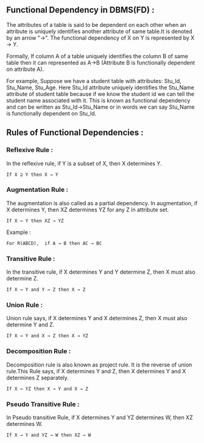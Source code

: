 ## Functional Dependency in DBMS(FD) : 
The attributes of a table is said to be dependent on each other when an attribute is uniquely identifies another attribute of same table.It is denoted by an arrow "→". The functional dependency of X on Y is represented by X → Y.

Formally, If column A of a table uniquely identifies the column B of same table then it can represented as A->B (Attribute B is functionally dependent on attribute A).

For example, Suppose we have a student table with attributes: Stu_Id, Stu_Name, Stu_Age. Here Stu_Id attribute uniquely identifies the Stu_Name attribute of student table because if we know the student id we can tell the student name associated with it. This is known as functional dependency and can be written as Stu_Id->Stu_Name or in words we can say Stu_Name is functionally dependent on Stu_Id.

## Rules of Functional Dependencies : 
### Reflexive Rule :
In the reflexive rule, if Y is a subset of X, then X determines Y.

```
If X ⊇ Y then X → Y 
```
### Augmentation Rule :
The augmentation is also called as a partial dependency. In augmentation, if X determines Y, then XZ determines YZ for any Z in attribute set.

```
If X → Y then XZ → YZ  
```
Example :
```
For R(ABCD),  if A → B then AC → BC
```
### Transitive Rule  :
In the transitive rule, if X determines Y and Y determine Z, then X must also determine Z.

```
If X → Y and Y → Z then X → Z 
```
### Union Rule :
Union rule says, if X determines Y and X determines Z, then X must also determine Y and Z.

```
If X → Y and X → Z then X → YZ  
```
### Decomposition Rule :
Decomposition rule is also known as project rule. It is the reverse of union rule.This Rule says, if X determines Y and Z, then X determines Y and X determines Z separately.

```
If X → YZ then X → Y and X → Z
```
### Pseudo Transitive Rule :
In Pseudo transitive Rule, if X determines Y and YZ determines W, then XZ determines W.

```
If X → Y and YZ → W then XZ → W 
```


